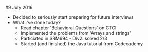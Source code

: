 #9 July 2016
- Decided to seriously start preparing for future interviews
- What I've done today?
    - Read chapter 'Behavioral Questions' on CTCI
    - Implemented the problems from 'Arrays and strings'
    - Particiated in SRM694 - Div2: solved 2/3
    - Started (and finished) the Java tutorial from Codecademy
